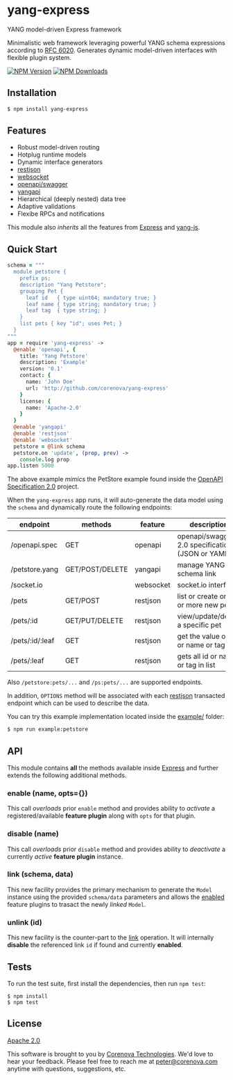 # yang-express

YANG model-driven Express framework

Minimalistic web framework leveraging powerful YANG schema expressions
according to [RFC 6020](http://tools.ietf.org/html/rfc6020). Generates
dynamic model-driven interfaces with flexible plugin system.

  [![NPM Version][npm-image]][npm-url]
  [![NPM Downloads][downloads-image]][downloads-url]

## Installation

```bash
$ npm install yang-express
```

## Features

* Robust model-driven routing
* Hotplug runtime models
* Dynamic interface generators
 * [restjson](./src/restjson.coffee)
 * [websocket](./src/websocket.coffee)
 * [openapi/swagger](./src/openapi.coffee)
 * [yangapi](./src/yangapi.coffee)
* Hierarchical (deeply nested) data tree
* Adaptive validations
* Flexibe RPCs and notifications

This module also *inherits* all the features from
[Express](http://expressjs.com) and
[yang-js](http://github.com/corenova/yang-js).

## Quick Start

```coffeescript
schema = """
  module petstore {
    prefix ps;
    description "Yang Petstore";
    grouping Pet {
      leaf id   { type uint64; mandatory true; }
      leaf name { type string; mandatory true; }
      leaf tag  { type string; }
    }
    list pets { key "id"; uses Pet; }
  }
"""
app = require 'yang-express' ->
  @enable 'openapi', {
    title: 'Yang Petstore'
	description: 'Example'
	version: '0.1'
	contact: {
	  name: 'John Doe'
	  url: 'http://github.com/corenova/yang-express'
    }
	license: {
	  name: 'Apache-2.0'
	}
  }
  @enable 'yangapi'
  @enable 'restjson'
  @enable 'websocket'
  petstore = @link schema
  petstore.on 'update', (prop, prev) ->
    console.log prop
app.listen 5000
```

The above example *mimics* the PetStore example found inside the
[OpenAPI Specification 2.0](http://github.com/OAI/OpenAPPI-Specification)
project.

When the `yang-express` app runs, it will auto-generate the data model
using the `schema` and dynamically route the following endpoints:

endpoint        | methods         | feature   | description
---             | ---             | ---       | ---
/openapi.spec   | GET             | openapi   | openapi/swagger 2.0 specification (JSON or YAML)
/petstore.yang  | GET/POST/DELETE | yangapi   | manage YANG schema link
/socket.io      |                 | websocket | socket.io interface
/pets           | GET/POST        | restjson  | list or create one or more new pets
/pets/:id       | GET/PUT/DELETE  | restjson  | view/update/delete a specific pet
/pets/:id/:leaf | GET             | restjson  | get the value of id or name or tag
/pets/:leaf     | GET             | restjson  | gets all id or name or tag in list

Also `/petstore:pets/...` and `/ps:pets/...` are supported endpoints.

In addition, `OPTIONS` method will be associated with each
[restjson](./src/restjson.coffee) transacted endpoint which can be
used to describe the data.

You can try this example implementation located inside the
[example/](./example) folder:

```bash
$ npm run example:petstore
```

## API

This module contains **all** the methods available inside
[Express](http://expressjs.com) and further extends the following
additional methods.

### enable (name, opts={})

This call *overloads* prior `enable` method and provides ability to
*activate* a registered/available **feature plugin** along with `opts`
for that plugin.

### disable (name)

This call *overloads* prior `disable` method and provides ability to
*deactivate* a currently *active* **feature plugin** instance.

### link (schema, data)

This new facility provides the primary mechanism to generate the
`Model` instance using the provided `schema/data` parameters and
allows the [enabled](#enable-name-opts) feature plugins to trasact the
newly *linked* `Model`.

### unlink (id)

This new facility is the counter-part to the [link](#link-schema-data)
operation. It will internally **disable** the referenced link `id` if
found and currently **enabled**.

## Tests

To run the test suite, first install the dependencies, then run `npm
test`:
```
$ npm install
$ npm test
```

## License
  [Apache 2.0](LICENSE)

This software is brought to you by
[Corenova Technologies](http://www.corenova.com). We'd love to hear
your feedback.  Please feel free to reach me at <peter@corenova.com>
anytime with questions, suggestions, etc.

[npm-image]: https://img.shields.io/npm/v/yang-express.svg
[npm-url]: https://npmjs.org/package/yang-express
[downloads-image]: https://img.shields.io/npm/dt/yang-express.svg
[downloads-url]: https://npmjs.org/package/yang-express
